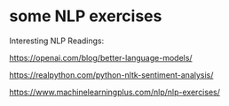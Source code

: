 # some NLP exercises

Interesting NLP Readings:

https://openai.com/blog/better-language-models/

https://realpython.com/python-nltk-sentiment-analysis/

https://www.machinelearningplus.com/nlp/nlp-exercises/
